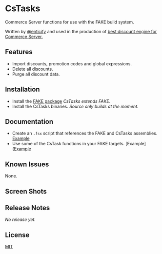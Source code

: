 # CsTasks

Commerce Server functions for use with the FAKE build system.

Written by [@enticify](http://twitter.com/enticify) and used in the production of [best discount engine for Commerce Server.](http://www.enticify.com/)

## Features

* Import discounts, promotion codes and global expressions.
* Delete all discounts.
* Purge all discount data.

## Installation

* Install the [FAKE package](http://nuget.org/packages/FAKE) *CsTasks extends FAKE*.
* Install the CsTasks binaries.  *Source only builds at the moment.*

## Documentation

* Create an `.fsx` script that references the FAKE and CsTasks assemblies.  [Example](https://github.com/enticify/CsTasks/blob/master/src/Enticify.CsTasks/ResetDiscounts.fsx#L1)
* Use some of the CsTask functions in your FAKE targets.  [Example]([Example](https://github.com/enticify/CsTasks/blob/master/src/Enticify.CsTasks/ResetDiscounts.fsx)

## Known Issues

None.

## Screen Shots



## Release Notes

*No release yet.*

## License

[MIT](https://github.com/enticify/CsSpy/blob/master/LICENSE.md)
